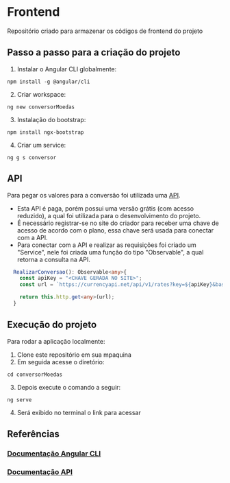 # Frontend
Repositório criado para armazenar os códigos de frontend do projeto 

## Passo a passo para a criação do projeto
1. Instalar o Angular CLI globalmente:
```
npm install -g @angular/cli
```

2. Criar workspace:
```
ng new conversorMoedas
```

3. Instalação do bootstrap:
```
npm install ngx-bootstrap
```

4. Criar um service:
```
ng g s conversor
```

## API
Para pegar os valores para a conversão foi utilizada uma <a href="https://currencyapi.net/api/v1/rates?key=7fJmthJ5y54Tb2QPTOvfcANcrSlozkosssGs&base=USD">API</a>.
- Esta API é paga, porém possui uma versão grátis (com acesso reduzido), a qual foi utilizada para o desenvolvimento do projeto.
- É necessário registrar-se no site do criador para receber uma chave de acesso de acordo com o plano, essa chave será usada para conectar com a API.
- Para conectar com a API e realizar as requisições foi criado um "Service", nele foi criada uma função do tipo "Observable", a qual retorna a consulta na API.
```TypeScript
  RealizarConversao(): Observable<any>{
    const apiKey = "<CHAVE GERADA NO SITE>";
    const url = `https://currencyapi.net/api/v1/rates?key=${apiKey}&base=USD`;

    return this.http.get<any>(url);
  }
```

## Execução do projeto
Para rodar a aplicação localmente:
1. Clone este repositório em sua mpaquina
2. Em seguida acesse o diretório:
```
cd conversorMoedas
```
3. Depois execute o comando a seguir:
```
ng serve
```
4. Será exibido no terminal o link para acessar

## Referências

### <a href="https://github.com/angular/angular-cli">Documentação Angular CLI</a>
### <a href="https://currencyapi.net/">Documentação API</a>

